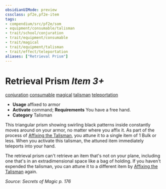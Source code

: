 ```yaml
---
obsidianUIMode: preview
cssclass: pf2e,pf2e-item
tags:
- compendium/src/pf2e/som
- equipment/consumable/talisman
- trait/school/conjuration
- trait/equipment/consumable
- trait/magical
- trait/equipment/talisman
- trait/effect/teleportation
aliases: ["Retrieval Prism"]
---
```

# Retrieval Prism *Item 3+*  
[conjuration](conjuration.md)  [consumable](consumable.md)  [magical](magical.md)  [talisman](talisman.md)  [teleportation](teleportation.md)  

- **Usage** affixed to armor
- **Activate** command; **Requirements** You have a free hand.
- **Category** Talisman

This triangular prism showing swirling black patterns inside constantly moves around on your armor, no matter where you affix it. As part of the process of [Affixing the Talisman](affix-a-talisman.md), you attune it to a single item of 1 Bulk or less. When you activate this talisman, the attuned item immediately teleports into your hand.

The retrieval prism can't retrieve an item that's not on your plane, including one that's in an extradimensional space like a bag of holding. If you haven't expended the talisman, you can attune it to a different item by [Affixing the Talisman](affix-a-talisman.md) again.

*Source: Secrets of Magic p. 176*